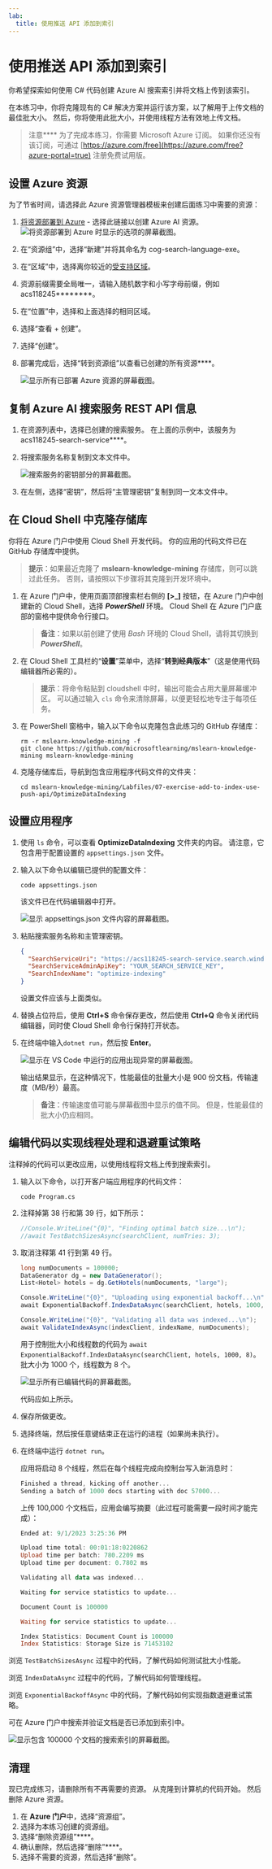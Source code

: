 ```yaml
---
lab:
  title: 使用推送 API 添加到索引
---
```


# 使用推送 API 添加到索引

你希望探索如何使用 C# 代码创建 Azure AI 搜索索引并将文档上传到该索引。

在本练习中，你将克隆现有的 C# 解决方案并运行该方案，以了解用于上传文档的最佳批大小。 然后，你将使用此批大小，并使用线程方法有效地上传文档。

> 注意**** 为了完成本练习，你需要 Microsoft Azure 订阅。 如果你还没有该订阅，可通过 [https://azure.com/free](https://azure.com/free?azure-portal=true) 注册免费试用版。

## 设置 Azure 资源

为了节省时间，请选择此 Azure 资源管理器模板来创建后面练习中需要的资源：

1. [将资源部署到 Azure](https://portal.azure.com/#create/Microsoft.Template/uri/https%3A%2F%2Fraw.githubusercontent.com%2FMicrosoftLearning%2Fmslearn-knowledge-mining%2Fmain%2FLabfiles%2F07-exercise-add-to-index-use-push-api%20lab-files%2Fazuredeploy.json) - 选择此链接以创建 Azure AI 资源。
    ![将资源部署到 Azure 时显示的选项的屏幕截图。](../media/07-media/deploy-azure-resources.png)
1. 在“资源组”中，选择“新建”并将其命名为 cog-search-language-exe。
1. 在“区域”中，选择离你较近的[受支持区域](/azure/ai-services/language-service/custom-text-classification/service-limits#regional-availability)。
1. 资源前缀需要全局唯一，请输入随机数字和小写字母前缀，例如 acs118245********。
1. 在“位置”中，选择和上面选择的相同区域。
1. 选择“查看 + 创建”。
1. 选择“创建”。
1. 部署完成后，选择“转到资源组”以查看已创建的所有资源****。

    ![显示所有已部署 Azure 资源的屏幕截图。](../media/07-media/azure-resources-created.png)

## 复制 Azure AI 搜索服务 REST API 信息

1. 在资源列表中，选择已创建的搜索服务。 在上面的示例中，该服务为 acs118245-search-service****。
1. 将搜索服务名称复制到文本文件中。

    ![搜索服务的密钥部分的屏幕截图。](../media/07-media/search-api-keys-exercise-version.png)
1. 在左侧，选择“密钥”，然后将“主管理密钥”复制到同一文本文件中。

## 在 Cloud Shell 中克隆存储库

你将在 Azure 门户中使用 Cloud Shell 开发代码。 你的应用的代码文件已在 GitHub 存储库中提供。

> **提示**：如果最近克隆了 **mslearn-knowledge-mining** 存储库，则可以跳过此任务。 否则，请按照以下步骤将其克隆到开发环境中。

1. 在 Azure 门户中，使用页面顶部搜索栏右侧的 **[\>_]** 按钮，在 Azure 门户中创建新的 Cloud Shell，选择 ***PowerShell*** 环境。 Cloud Shell 在 Azure 门户底部的窗格中提供命令行接口。

    > **备注**：如果以前创建了使用 *Bash* 环境的 Cloud Shell，请将其切换到 ***PowerShell***。

1. 在 Cloud Shell 工具栏的“**设置**”菜单中，选择“**转到经典版本**”（这是使用代码编辑器所必需的）。

    > **提示**：将命令粘贴到 cloudshell 中时，输出可能会占用大量屏幕缓冲区。 可以通过输入 `cls` 命令来清除屏幕，以便更轻松地专注于每项任务。

1. 在 PowerShell 窗格中，输入以下命令以克隆包含此练习的 GitHub 存储库：

    ```
    rm -r mslearn-knowledge-mining -f
    git clone https://github.com/microsoftlearning/mslearn-knowledge-mining mslearn-knowledge-mining
    ```

1. 克隆存储库后，导航到包含应用程序代码文件的文件夹：  

    ```
   cd mslearn-knowledge-mining/Labfiles/07-exercise-add-to-index-use-push-api/OptimizeDataIndexing
    ```

## 设置应用程序

1. 使用 `ls` 命令，可以查看 **OptimizeDataIndexing** 文件夹的内容。 请注意，它包含用于配置设置的 `appsettings.json` 文件。

1. 输入以下命令以编辑已提供的配置文件：

    ```
   code appsettings.json
    ```

    该文件已在代码编辑器中打开。

    ![显示 appsettings.json 文件内容的屏幕截图。](../media/07-media/update-app-settings.png)

1. 粘贴搜索服务名称和主管理密钥。

    ```json
    {
      "SearchServiceUri": "https://acs118245-search-service.search.windows.net",
      "SearchServiceAdminApiKey": "YOUR_SEARCH_SERVICE_KEY",
      "SearchIndexName": "optimize-indexing"
    }
    ```

    设置文件应该与上面类似。
   
1. 替换占位符后，使用 **Ctrl+S** 命令保存更改，然后使用 **Ctrl+Q** 命令关闭代码编辑器，同时使 Cloud Shell 命令行保持打开状态。
1. 在终端中输入`dotnet run`，然后按 **Enter**。

    ![显示在 VS Code 中运行的应用出现异常的屏幕截图。](../media/07-media/debug-application.png)

    输出结果显示，在这种情况下，性能最佳的批量大小是 900 份文档，传输速度（MB/秒）最高。
   
    >**备注**：传输速度值可能与屏幕截图中显示的值不同。 但是，性能最佳的批大小仍应相同。 

## 编辑代码以实现线程处理和退避重试策略

注释掉的代码可以更改应用，以使用线程将文档上传到搜索索引。

1. 输入以下命令，以打开客户端应用程序的代码文件：

    ```
   code Program.cs
    ```

1. 注释掉第 38 行和第 39 行，如下所示：

    ```csharp
    //Console.WriteLine("{0}", "Finding optimal batch size...\n");
    //await TestBatchSizesAsync(searchClient, numTries: 3);
    ```

1. 取消注释第 41 行到第 49 行。

    ```csharp
    long numDocuments = 100000;
    DataGenerator dg = new DataGenerator();
    List<Hotel> hotels = dg.GetHotels(numDocuments, "large");

    Console.WriteLine("{0}", "Uploading using exponential backoff...\n");
    await ExponentialBackoff.IndexDataAsync(searchClient, hotels, 1000, 8);

    Console.WriteLine("{0}", "Validating all data was indexed...\n");
    await ValidateIndexAsync(indexClient, indexName, numDocuments);
    ```

    用于控制批大小和线程数的代码为 `await ExponentialBackoff.IndexDataAsync(searchClient, hotels, 1000, 8)`。 批大小为 1000 个，线程数为 8 个。

    ![显示所有已编辑代码的屏幕截图。](../media/07-media/thread-code-ready.png)

    代码应如上所示。

1. 保存所做更改。
1. 选择终端，然后按任意键结束正在运行的进程（如果尚未执行）。
1. 在终端中运行 `dotnet run`。

    应用将启动 8 个线程，然后在每个线程完成向控制台写入新消息时：

    ```powershell
    Finished a thread, kicking off another...
    Sending a batch of 1000 docs starting with doc 57000...
    ```

    上传 100,000 个文档后，应用会编写摘要（此过程可能需要一段时间才能完成）：

    ```powershell
    Ended at: 9/1/2023 3:25:36 PM
    
    Upload time total: 00:01:18:0220862
    Upload time per batch: 780.2209 ms
    Upload time per document: 0.7802 ms
    
    Validating all data was indexed...
    
    Waiting for service statistics to update...
    
    Document Count is 100000
    
    Waiting for service statistics to update...
    
    Index Statistics: Document Count is 100000
    Index Statistics: Storage Size is 71453102
    
    ``````

浏览 `TestBatchSizesAsync` 过程中的代码，了解代码如何测试批大小性能。

浏览 `IndexDataAsync` 过程中的代码，了解代码如何管理线程。

浏览 `ExponentialBackoffAsync` 中的代码，了解代码如何实现指数退避重试策略。

可在 Azure 门户中搜索并验证文档是否已添加到索引中。

![显示包含 100000 个文档的搜索索引的屏幕截图。](../media/07-media/check-search-service-index.png)

## 清理

现已完成练习，请删除所有不再需要的资源。 从克隆到计算机的代码开始。 然后删除 Azure 资源。

1. 在 **Azure 门户**中，选择“资源组”。
1. 选择为本练习创建的资源组。
1. 选择“删除资源组”****。 
1. 确认删除，然后选择“删除”****。
1. 选择不需要的资源，然后选择“删除”。

